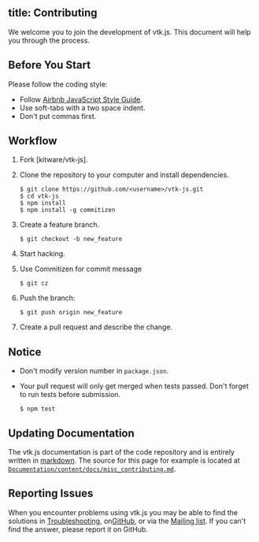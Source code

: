 title: Contributing
---

We welcome you to join the development of vtk.js. This document will help you through the process.

## Before You Start

Please follow the coding style:

- Follow [Airbnb JavaScript Style Guide](https://github.com/airbnb/javascript).
- Use soft-tabs with a two space indent.
- Don't put commas first.

## Workflow

1. Fork [kitware/vtk-js].
2. Clone the repository to your computer and install dependencies.

    ```
    $ git clone https://github.com/<username>/vtk-js.git
    $ cd vtk-js
    $ npm install
    $ npm install -g commitizen
    ```

3. Create a feature branch.

    ```
    $ git checkout -b new_feature
    ```

4. Start hacking.
5. Use Commitizen for commit message

    ```
    $ git cz
    ```

6. Push the branch:

    ```
    $ git push origin new_feature
    ```

6. Create a pull request and describe the change.

## Notice

- Don't modify version number in `package.json`.
- Your pull request will only get merged when tests passed. Don't forget to run tests before submission.

    ```
    $ npm test
    ```

## Updating Documentation

The vtk.js documentation is part of the code repository and is entirely written in [markdown](https://daringfireball.net/projects/markdown/). The source for this page for example is located at [`Documentation/content/docs/misc_contributing.md`](https://github.com/Kitware/vtk-js/blob/master/Documentation/content/docs/misc_contributing.md).

## Reporting Issues

When you encounter problems using vtk.js you may be able to find the solutions in [Troubleshooting](troubleshooting.html), on[GitHub](https://github.com/kitware/vtk-js/issues), or via the [Mailing list](http://www.vtk.org/mailman/listinfo/vtk). If you can't find the answer, please report it on GitHub.
